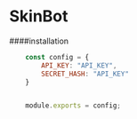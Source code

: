 # SkinBot

####installation

```javascript
	const config = {
		API_KEY: "API_KEY",
		SECRET_HASH: "API_KEY"
	}


	module.exports = config;
```
